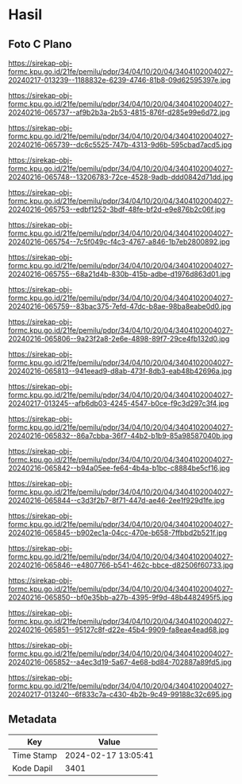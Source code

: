 # Hasil

## Foto C Plano

https://sirekap-obj-formc.kpu.go.id/21fe/pemilu/pdpr/34/04/10/20/04/3404102004027-20240217-013239--1188832e-6239-4746-81b8-09d62595397e.jpg

https://sirekap-obj-formc.kpu.go.id/21fe/pemilu/pdpr/34/04/10/20/04/3404102004027-20240216-065737--af9b2b3a-2b53-4815-876f-d285e99e6d72.jpg

https://sirekap-obj-formc.kpu.go.id/21fe/pemilu/pdpr/34/04/10/20/04/3404102004027-20240216-065739--dc6c5525-747b-4313-9d6b-595cbad7acd5.jpg

https://sirekap-obj-formc.kpu.go.id/21fe/pemilu/pdpr/34/04/10/20/04/3404102004027-20240216-065748--13206783-72ce-4528-9adb-ddd0842d71dd.jpg

https://sirekap-obj-formc.kpu.go.id/21fe/pemilu/pdpr/34/04/10/20/04/3404102004027-20240216-065753--edbf1252-3bdf-48fe-bf2d-e9e876b2c06f.jpg

https://sirekap-obj-formc.kpu.go.id/21fe/pemilu/pdpr/34/04/10/20/04/3404102004027-20240216-065754--7c5f049c-f4c3-4767-a846-1b7eb2800892.jpg

https://sirekap-obj-formc.kpu.go.id/21fe/pemilu/pdpr/34/04/10/20/04/3404102004027-20240216-065755--68a21d4b-830b-415b-adbe-d1976d863d01.jpg

https://sirekap-obj-formc.kpu.go.id/21fe/pemilu/pdpr/34/04/10/20/04/3404102004027-20240216-065759--83bac375-7efd-47dc-b8ae-98ba8eabe0d0.jpg

https://sirekap-obj-formc.kpu.go.id/21fe/pemilu/pdpr/34/04/10/20/04/3404102004027-20240216-065806--9a23f2a8-2e6e-4898-89f7-29ce4fb132d0.jpg

https://sirekap-obj-formc.kpu.go.id/21fe/pemilu/pdpr/34/04/10/20/04/3404102004027-20240216-065813--941eead9-d8ab-473f-8db3-eab48b42696a.jpg

https://sirekap-obj-formc.kpu.go.id/21fe/pemilu/pdpr/34/04/10/20/04/3404102004027-20240217-013245--afb6db03-4245-4547-b0ce-f9c3d297c3f4.jpg

https://sirekap-obj-formc.kpu.go.id/21fe/pemilu/pdpr/34/04/10/20/04/3404102004027-20240216-065832--86a7cbba-36f7-44b2-b1b9-85a98587040b.jpg

https://sirekap-obj-formc.kpu.go.id/21fe/pemilu/pdpr/34/04/10/20/04/3404102004027-20240216-065842--b94a05ee-fe64-4b4a-b1bc-c8884be5cf16.jpg

https://sirekap-obj-formc.kpu.go.id/21fe/pemilu/pdpr/34/04/10/20/04/3404102004027-20240216-065844--c3d3f2b7-8f71-447d-ae46-2ee1f929d1fe.jpg

https://sirekap-obj-formc.kpu.go.id/21fe/pemilu/pdpr/34/04/10/20/04/3404102004027-20240216-065845--b902ec1a-04cc-470e-b658-7ffbbd2b521f.jpg

https://sirekap-obj-formc.kpu.go.id/21fe/pemilu/pdpr/34/04/10/20/04/3404102004027-20240216-065846--e4807766-b541-462c-bbce-d82506f60733.jpg

https://sirekap-obj-formc.kpu.go.id/21fe/pemilu/pdpr/34/04/10/20/04/3404102004027-20240216-065850--bf0e35bb-a27b-4395-9f9d-48b4482495f5.jpg

https://sirekap-obj-formc.kpu.go.id/21fe/pemilu/pdpr/34/04/10/20/04/3404102004027-20240216-065851--95127c8f-d22e-45b4-9909-fa8eae4ead68.jpg

https://sirekap-obj-formc.kpu.go.id/21fe/pemilu/pdpr/34/04/10/20/04/3404102004027-20240216-065852--a4ec3d19-5a67-4e68-bd84-702887a89fd5.jpg

https://sirekap-obj-formc.kpu.go.id/21fe/pemilu/pdpr/34/04/10/20/04/3404102004027-20240217-013240--6f833c7a-c430-4b2b-9c49-99188c32c695.jpg


## Metadata

| Key        | Value               |
| ---------- | ------------------- |
| Time Stamp | 2024-02-17 13:05:41 |
| Kode Dapil | 3401                |



